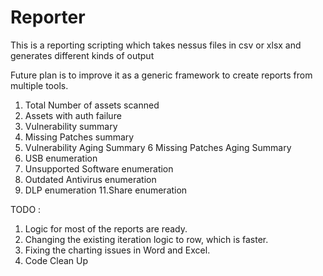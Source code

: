 # Reporter
This is a reporting scripting which takes nessus files in csv or xlsx and generates different kinds of output

Future plan is to improve it as a generic framework to create reports from multiple tools.

1. Total Number of assets scanned
2. Assets with auth failure
3. Vulnerability summary
4. Missing Patches summary
5. Vulnerability Aging Summary
6  Missing Patches Aging Summary
7. USB enumeration
8. Unsupported Software enumeration
9. Outdated Antivirus enumeration
10. DLP enumeration
11.Share enumeration


TODO : 

1. Logic for most of the reports are ready.
2. Changing the existing iteration logic to row, which is faster.
3. Fixing the charting issues in Word and Excel.
4. Code Clean Up
